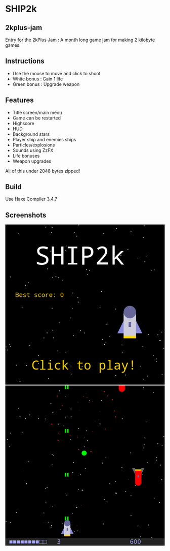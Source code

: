 # SHIP2k

## 2kplus-jam

Entry for the 2kPlus Jam : A month long game jam for making 2 kilobyte games.

## Instructions

 * Use the mouse to move and click to shoot
 * White bonus : Gain 1 life
 * Green bonus : Upgrade weapon

## Features

 * Title screen/main menu
 * Game can be restarted
 * Highscore
 * HUD
 * Background stars
 * Player ship and enemies ships
 * Particles/explosions
 * Sounds using ZzFX
 * Life bonuses
 * Weapon upgrades
 
 All of this under 2048 bytes zipped!

## Build

Use Haxe Compiler 3.4.7

## Screenshots

![Title screen](https://github.com/gogoprog/2kplus-jam/raw/master/title.png)
![In-game screen](https://github.com/gogoprog/2kplus-jam/raw/master/ingame.png)

